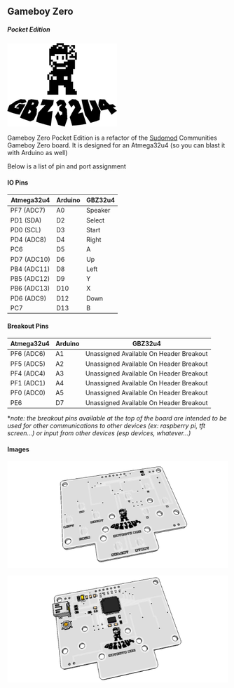 ## Gameboy Zero

##### Pocket Edition

![GBZP-logo](images/GBZP-logo.png)

Gameboy Zero Pocket Edition is a refactor of the [Sudomod](http://sudomod.com/) Communities Gameboy Zero board. It is designed for an Atmega32u4 (so you can blast it with Arduino as well)

Below is a list of pin and port assignment

#### IO Pins

| Atmega32u4  | Arduino | GBZ32u4 |
| ----------- | ------- | ------- |
| PF7 (ADC7)  | A0      | Speaker |
| PD1 (SDA)   | D2      | Select  |
| PD0 (SCL)   | D3      | Start   |
| PD4 (ADC8)  | D4      | Right   |
| PC6         | D5      | A       |
| PD7 (ADC10) | D6      | Up      |
| PB4 (ADC11) | D8      | Left    |
| PB5 (ADC12) | D9      | Y       |
| PB6 (ADC13) | D10     | X       |
| PD6 (ADC9)  | D12     | Down    |
| PC7         | D13     | B       |



#### Breakout Pins

| Atmega32u4 | Arduino | GBZ32u4                                 |
| ---------- | ------- | --------------------------------------- |
| PF6 (ADC6) | A1      | Unassigned Available On Header Breakout |
| PF5 (ADC5) | A2      | Unassigned Available On Header Breakout |
| PF4 (ADC4) | A3      | Unassigned Available On Header Breakout |
| PF1 (ADC1) | A4      | Unassigned Available On Header Breakout |
| PF0 (ADC0) | A5      | Unassigned Available On Header Breakout |
| PE6        | D7      | Unassigned Available On Header Breakout |

**note: the breakout pins available at the top of the board are intended to be used for other communications to other devices (ex: raspberry pi, tft screen…) or input from other devices (esp devices, whatever…)*

#### Images

![GBZP-logo](images/GBZP-frontface.png)



![GBZP-logo](images/GBZP-backface.png)






